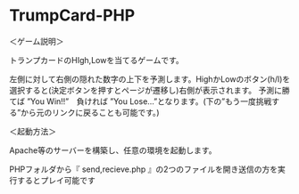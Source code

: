 # TrumpCard-PHP

＜ゲーム説明＞

トランプカードのHIgh,Lowを当てるゲームです。

左側に対して右側の隠れた数字の上下を予測します。HighかLowのボタン(h/l)を選択すると(決定ボタンを押すとページが遷移し)右側が表示されます。
予測に勝てば ”You Win!!”　負ければ ”You Lose…”となります。(下の”もう一度挑戦する”から元のリンクに戻ることも可能です。)


＜起動方法＞

Apache等のサーバーを構築し、任意の環境を起動します。

PHPフォルダから『 send,recieve.php 』の2つのファイルを開き送信の方を実行するとプレイ可能です
